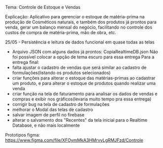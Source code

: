Tema: Controle de Estoque e Vendas

Explicação: 
Aplicativo para gerenciar o estoque de matéria-prima na produção de Cosméticos naturais, e também dos produtos já prontos para venda, gerar um balanço mensal do negócio, facilitando no controle dos custos de compra de matéria-prima, mão de obra, etc.

25/05 - Persistência e leitura de dados funcional em quase todas as telas
- Arquivo JSON com alguns dados já prontos: CopiaRealtimeDB.json
Não foi possível colocar a opção de tema escuro para essa entrega
Para a entrega final:
- falta ajustar o cadastro de vendas que será similar ao cadastro de formulações(listando os produtos selecionados)
- criar funções para alterar o estoque das matérias-primas ao cadastrar um produto, e para alterar o estoque de produtos quando realizar uma venda
- criar função na tela de faturamento para analisar os dados de vendas e compras e exibir nos gráficos(levaria muito tempo pra essa entrega)
- corrigir bug na tela de cadastro de formulações
- melhorar o Modal das telas de cadastro
- salvar imagem de perfil no firebase
- alterar o salvamento dos "Recentes" da tela inicial para o Realtime Database, e não mais localmente


Prototipos figma:
https://www.figma.com/file/XFOymMkA3HMrvyLgRMJFzd/Controle